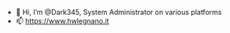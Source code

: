- 👋 Hi, I’m @Dark345, System Administrator on various platforms
- 📫 https://www.hwlegnano.it

<!---
Dark345/Dark345 is a ✨ special ✨ repository because its `README.md` (this file) appears on your GitHub profile.
You can click the Preview link to take a look at your changes.
--->
